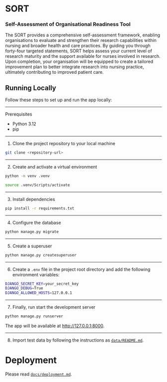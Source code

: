 # SORT
### Self-Assessment of Organisational Readiness Tool


The SORT provides a comprehensive self-assessment framework, enabling organisations to evaluate and strengthen their research capabilities within nursing and 
broader health and care practices. By guiding you through forty-four targeted statements, SORT helps assess your current level of research maturity 
and the support available for nurses involved in research. Upon completion, your organisation will be equipped to create a tailored improvement plan to better 
integrate research into nursing practice, ultimately contributing to improved patient care.


## Running Locally

Follow these steps to set up and run the app locally:

---

Prerequisites

- Python 3.12
- pip
---

1. Clone the project repository to your local machine
```bash
git clone <repository-url>
```

---

2. Create and activate a virtual environment
```bash
python -m venv .venv

source .venv/Scripts/activate

```

---

3. Install dependencies
```bash
pip install -r requirements.txt
```

---

4. Configure the database

```bash
python manage.py migrate
```

---

5. Create a superuser
```bash
python manage.py createsuperuser
```

---

6. Create a `.env` file in the project root directory and add the following environment variables:

```bash
DJANGO_SECRET_KEY=your_secret_key
DJANGO_DEBUG=True
DJANGO_ALLOWED_HOSTS=127.0.0.1
```

---

7. Finally, run start the development server
```bash
python manage.py runserver
```

The app will be available at http://127.0.0.1:8000.

---

8. Import test data by following the instructions as [`data/README.md`](./data/README.md).

# Deployment

Please read [`docs/deployment.md`](docs/deployment.md).

